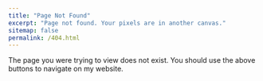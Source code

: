 ```yaml
---
title: "Page Not Found"
excerpt: "Page not found. Your pixels are in another canvas."
sitemap: false
permalink: /404.html
---
```


The page you were trying to view does not exist. You should use the above buttons to navigate on my website.

<script type="text/javascript">
  var GOOG_FIXURL_LANG = 'en';
  var GOOG_FIXURL_SITE = '{{ site.url }}'
</script>
<script type="text/javascript"
  src="//linkhelp.clients.google.com/tbproxy/lh/wm/fixurl.js">
</script>
